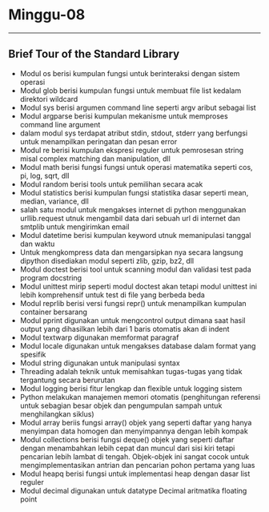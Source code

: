 # Minggu-08 #
- - - - 

## Brief Tour of the Standard Library ##
* Modul os berisi kumpulan fungsi untuk berinteraksi dengan sistem operasi
* Modul glob berisi kumpulan fungsi untuk membuat file list kedalam direktori wildcard
* Modul sys berisi argumen command line seperti argv aribut sebagai list
* Modul argparse berisi kumpulan mekanisme untuk memproses command line argument
* dalam modul sys terdapat atribut stdin, stdout, stderr yang berfungsi untuk menampilkan peringatan dan pesan error
* Modul re berisi kumpulan ekspresi reguler untuk pemrosesan string misal complex matching dan manipulation, dll
* Modul math berisi fungsi fungsi untuk operasi matematika seperti cos, pi, log, sqrt, dll
* Modul random berisi tools untuk pemilihan secara acak
* Modul statistics berisi kumpulan fungsi statistika dasar seperti mean, median, variance, dll
* salah satu modul untuk mengakses internet di python menggunakan urllib.request utnuk mengambil data dari sebuah url di internet dan smtplib untuk mengirimkan email
* Modul datetime berisi kumpulan keyword utnuk memanipulasi tanggal dan waktu
* Untuk mengkompress data dan mengarsipkan nya secara langsung dipython disediakan modul seperti zlib, gzip, bz2, dll
* Modul doctest berisi tool untuk scanning modul dan validasi test pada program docstring
* Modul unittest mirip seperti modul doctest akan tetapi modul unittest ini lebih komprehensif untuk test di file yang berbeda beda
* Modul reprlib berisi versi fungsi repr() untuk menampilkan kumpulan container bersarang
* Modul pprint digunakan untuk mengcontrol output dimana saat hasil output yang dihasilkan lebih dari 1 baris otomatis akan di indent
* Modul textwarp digunakan memformat paragraf
* Modul locale digunakan untuk mengakses database dalam format yang spesifik
* Modul string digunakan untuk manipulasi syntax
* Threading adalah teknik untuk memisahkan tugas-tugas yang tidak tergantung secara berurutan
* Modul logging berisi fitur lengkap dan flexible untuk logging sistem
* Python melakukan manajemen memori otomatis (penghitungan referensi untuk sebagian besar objek dan pengumpulan sampah untuk menghilangkan siklus)
* Modul array beriis fungsi array() objek yang seperti daftar yang hanya menyimpan data homogen dan menyimpannya dengan lebih kompak
* Modul collections berisi fungsi deque() objek yang seperti daftar dengan menambahkan lebih cepat dan muncul dari sisi kiri tetapi pencarian lebih lambat di tengah. Objek-objek ini sangat cocok untuk mengimplementasikan antrian dan pencarian pohon pertama yang luas
* Modul heapq berisi fungsi untuk implementasi heap dengan dasar list reguler
* Modul decimal digunakan untuk datatype Decimal aritmatika floating point